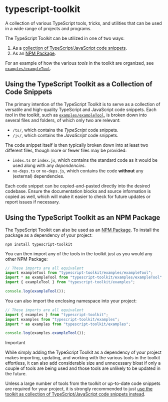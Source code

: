 # typescript-toolkit
A collection of various TypeScript tools, tricks, and utilities that can be used in a wide range of projects and programs.

The TypeScript Toolkit can be utilized in one of two ways:
1. As a [collection of TypeScript/JavaScript code snippets](#using-the-typescript-toolkit-as-a-collection-of-code-snippets).
2. As an [NPM Package](#using-the-typescript-toolkit-as-an-npm-package).

For an example of how the various *tools* in the toolkit are organized, see [`examples/exampleTool`](./toolkit/examples/exampleTool).


## Using the TypeScript Toolkit as a Collection of Code Snippets
The primary intention of the TypeScript Toolkit is to serve as a collection of versatile and high-quality TypeScript and JavaScript code snippets. Each *tool* in the toolkit, such as [`examples/exampleTool`](./toolkit/examples/exampleTool), is broken down into several files and folders, of which only two are relevant:
- `/ts/`, which contains the *TypeScript* code snippets.
- `/js/`, which contains the *JavaScript* code snippets.

The code snippet itself is then typically broken down into at least two different files, though more or fewer files may be provided:
- `index.ts` or `index.js`, which contains the standard code as it would be used along with any *dependencies*.
- `no-deps.ts` or `no-deps.js`, which contains the code **without** any (external) dependencies.

Each code snippet can be copied-and-pasted directly into the desired codebase. Ensure the documentation blocks and source information is copied as well, which will make it easier to check for future updates or report issues if necessary.


## Using the TypeScript Toolkit as an NPM Package
The TypeScript Toolkit can also be used as an [NPM Package](https://www.npmjs.com/package/typescript-toolkit). To install the package as a dependency of your project:
```
npm install typescript-toolkit
```

You can then import any of the tools in the toolkit just as you would any other NPM Package:
  ```ts
  // These imports are all equivalent
  import exampleTool from "typescript-toolkit/examples/exampleTool";
  import * as exampleTool from "typescript-toolkit/examples/exampleTool";
  import { exampleTool } from "typescript-toolkit/examples";

  console.log(exampleTool());
  ```

You can also import the enclosing namespace into your project:
```ts
// These imports are all equivalent
import { examples } from "typescript-toolkit";
import examples from "typescript-toolkit/examples";
import * as examples from "typescript-toolkit/examples";

console.log(examples.exampleTool());
```

> [!IMPORTANT]
> While simply adding the TypeScript Toolkit as a dependency of your project makes importing, updating, and working with the various tools in the toolkit effortless, it can also add considerable size and unnecessary bloat if only a couple of tools are being used and those tools are unlikely to be updated in the future.
> 
> Unless a large number of tools from the toolkit or up-to-date code snippets are required for your project, it is strongly recommended to just [use the toolkit as collection of TypeScript/JavaScript code snippets instead](#using-the-typescript-toolkit-as-a-collection-of-code-snippets).